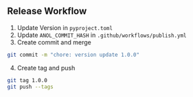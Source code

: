 Release Workflow
----------------

1. Update Version in `pyproject.toml`
2. Update `ANOL_COMMIT_HASH` in `.github/workflows/publish.yml`
3. Create commit and merge
```bash
git commit -m "chore: version update 1.0.0" 
```
4. Create tag and push 
```bash
git tag 1.0.0
git push --tags
```
